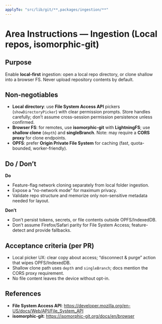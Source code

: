 ```yaml
---
applyTo: "src/lib/git/**,packages/ingestion/**"
---
```


# Area Instructions — Ingestion (Local repos, isomorphic-git)

## Purpose
Enable **local-first** ingestion: open a local repo directory, or clone shallow into a browser FS. Never upload repository contents by default.

## Non-negotiables
- **Local directory**: use **File System Access API** pickers (`showDirectoryPicker`) with clear permission prompts. Store handles carefully; don’t assume cross-session permission persistence unless confirmed.
- **Browser FS**: for remotes, use **isomorphic-git** with **LightningFS**; use **shallow clone** (`depth`) and **singleBranch**. Note: may require a **CORS proxy** for clone endpoints.
- **OPFS**: prefer **Origin Private File System** for caching (fast, quota-bounded, worker-friendly).

## Do / Don’t
**Do**
- Feature-flag network cloning separately from local folder ingestion.
- Expose a “no-network mode” for maximum privacy.
- Validate repo structure and memorize only non-sensitive metadata needed for layout.

**Don’t**
- Don’t persist tokens, secrets, or file contents outside OPFS/IndexedDB.
- Don’t assume Firefox/Safari parity for File System Access; feature-detect and provide fallbacks.

## Acceptance criteria (per PR)
- Local picker UX: clear copy about access; “disconnect & purge” action that wipes OPFS/IndexedDB.
- Shallow clone path uses `depth` and `singleBranch`; docs mention the CORS proxy requirement.
- No file content leaves the device without opt-in.

## References
- **File System Access API**: https://developer.mozilla.org/en-US/docs/Web/API/File_System_API
- **isomorphic-git**: https://isomorphic-git.org/docs/en/browser
